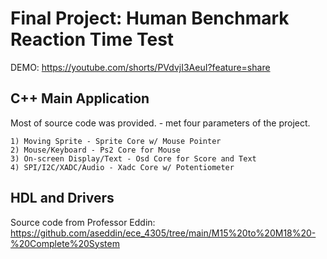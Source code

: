 # Final Project: Human Benchmark Reaction Time Test

DEMO: https://youtube.com/shorts/PVdvjI3AeuI?feature=share

## C++ Main Application
Most of source code was provided. - met four parameters of the project.

    1) Moving Sprite - Sprite Core w/ Mouse Pointer
    2) Mouse/Keyboard - Ps2 Core for Mouse
    3) On-screen Display/Text - Osd Core for Score and Text
    4) SPI/I2C/XADC/Audio - Xadc Core w/ Potentiometer

## HDL and Drivers
Source code from Professor Eddin: https://github.com/aseddin/ece_4305/tree/main/M15%20to%20M18%20-%20Complete%20System
